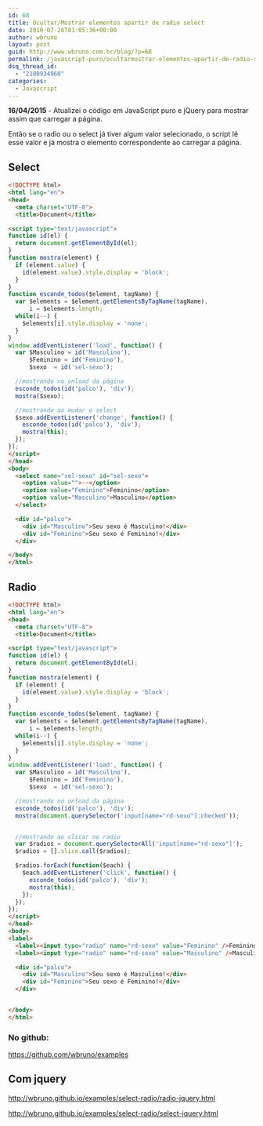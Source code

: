 ```yaml
---
id: 68
title: Ocultar/Mostrar elementos apartir de radio select
date: 2010-07-28T01:05:36+00:00
author: wbruno
layout: post
guid: http://www.wbruno.com.br/blog/?p=68
permalink: /javascript-puro/ocultarmostrar-elementos-apartir-de-radio-select/
dsq_thread_id:
  - "2100934960"
categories:
  - Javascript
---
```

**16/04/2015** - Atualizei o código em JavaScript puro e jQuery para mostrar assim que carregar a página.

Então se o radio ou o select já tiver algum valor selecionado, o script lê esse valor e já mostra o elemento correspondente ao carregar a página.

## Select

``` html
<!DOCTYPE html>
<html lang="en">
<head>
  <meta charset="UTF-8">
  <title>Document</title>

<script type="text/javascript">
function id(el) {
  return document.getElementById(el);
}
function mostra(element) {
  if (element.value) {
    id(element.value).style.display = 'block';
  }
}
function esconde_todos($element, tagName) {
  var $elements = $element.getElementsByTagName(tagName),
      i = $elements.length;
  while(i--) {
    $elements[i].style.display = 'none';
  }
}
window.addEventListener('load', function() {
  var $Masculino = id('Masculino'),
      $Feminino = id('Feminino'),
      $sexo  = id('sel-sexo');

  //mostrando no onload da página
  esconde_todos(id('palco'), 'div');
  mostra($sexo);

  //mostrando ao mudar o select
  $sexo.addEventListener('change', function() {
    esconde_todos(id('palco'), 'div');
    mostra(this);
  });
});
</script>
</head>
<body>
  <select name="sel-sexo" id="sel-sexo">
    <option value="">--</option>
    <option value="Feminino">Feminino</option>
    <option value="Masculino">Masculino</option>
  </select>

  <div id="palco">
    <div id="Masculino">Seu sexo é Masculino!</div>
    <div id="Feminino">Seu sexo é Feminino!</div>
  </div>

</body>
</html>
```

## Radio

``` html
<!DOCTYPE html>
<html lang="en">
<head>
  <meta charset="UTF-8">
  <title>Document</title>

<script type="text/javascript">
function id(el) {
  return document.getElementById(el);
}
function mostra(element) {
  if (element) {
    id(element.value).style.display = 'block';
  }
}
function esconde_todos($element, tagName) {
  var $elements = $element.getElementsByTagName(tagName),
      i = $elements.length;
  while(i--) {
    $elements[i].style.display = 'none';
  }
}
window.addEventListener('load', function() {
  var $Masculino = id('Masculino'),
      $Feminino = id('Feminino'),
      $sexo  = id('sel-sexo');

  //mostrando no onload da página
  esconde_todos(id('palco'), 'div');
  mostra(document.querySelector('input[name="rd-sexo"]:checked'));


  //mostrando ao clicar no radio
  var $radios = document.querySelectorAll('input[name="rd-sexo"]');
  $radios = [].slice.call($radios);

  $radios.forEach(function($each) {
    $each.addEventListener('click', function() {
      esconde_todos(id('palco'), 'div');
      mostra(this);
    });
  });
});
</script>
</head>
<body>
<label>
  <label><input type="radio" name="rd-sexo" value="Feminino" />Feminino</label>
  <label><input type="radio" name="rd-sexo" value="Masculino" />Masculino</label>

  <div id="palco">
    <div id="Masculino">Seu sexo é Masculino!</div>
    <div id="Feminino">Seu sexo é Feminino!</div>
  </div>


</body>
</html>
```

### No github:

<https://github.com/wbruno/examples>

## Com jquery

<http://wbruno.github.io/examples/select-radio/radio-jquery.html>

<http://wbruno.github.io/examples/select-radio/select-jquery.html>
